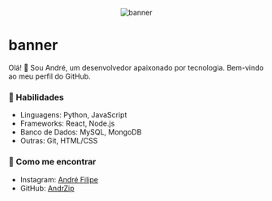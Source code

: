 <p align="center">
  <img src="https://i.pinimg.com/originals/ee/21/b6/ee21b6f99f0effacee7f97699144b5f3.gif" alt="banner"/>
</p>

# banner

Olá! 👋 Sou André, um desenvolvedor apaixonado por tecnologia.
Bem-vindo ao meu perfil do GitHub.

### 🚀 Habilidades

- Linguagens: Python, JavaScript
- Frameworks: React, Node.js
- Banco de Dados: MySQL, MongoDB
- Outras: Git, HTML/CSS

### 🌱 Como me encontrar

- Instagram: [André Filipe](https://www.instagram.com/andrzip/)
- GitHub: [AndrZip](https://github.com/AndrZip/)
